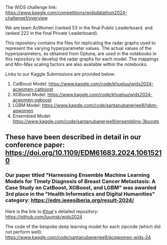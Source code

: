 The WiDS challenge link: https://www.kaggle.com/competitions/widsdatathon2024-challenge1/overview.

We are team AcWomen (ranked 53 in the final Public Leaderboard. and ranked 222 in the final Private Leaderboard).

This repository contains the files for replicating the radar graphs used to represent the varying hyperparameter values.
The actual values of the hyperparameters, as obtained from Optuna, are used in the notebooks in this repository to develop the radar graphs for each model.
The mappings and Min-Max scaling factors are also available within the notebooks.

Links to our Kaggle Submissions are provided below:
1) CatBoost Model: https://www.kaggle.com/code/khueluu/wids2024-acwomen-catboost
2) XGBoost Model: https://www.kaggle.com/code/khueluu/wids2024-acwomen-xgboost
3) LGBM Model: https://www.kaggle.com/code/santanubanerjee9/lgbm-aqwomen
4) Ensembled Model: https://www.kaggle.com/code/santanubanerjee9/ensembling-3boosts

## These have been described in detail in our conference paper: https://doi.org/10.1109/EDM61683.2024.10615210

### Our paper titled "Harnessing Ensemble Machine Learning Models for Timely Diagnosis of Breast Cancer Metastasis: A Case Study on CatBoost, XGBoost, and LGBM" was awarded 3rd place in the "Health Informatics and Digital Humanities" category: https://edm.ieeesiberia.org/result-2024/

Here is the link to [Khue](https://github.com/luumsk)'s detailed repository: https://github.com/luumsk/wids2024


The code of the bespoke deep learning model for each zipcode (which did not perform well): https://www.kaggle.com/code/santanubanerjee9/acqwomen-wids-24
